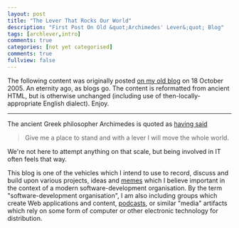 ```yaml
---
layout: post
title: "The Lever That Rocks Our World"
description: "First Post On Old &quot;Archimedes' Lever&;quot; Blog"
tags: [archlever,intro]
comments: true
categories: [not yet categorised]
comments: true
fullview: false
---
```


The following content was originally posted [on my old blog](http://archlever.blogspot.com/2005/10/lever-that-rocks-our-world.html) on 18 October 2005. An eternity ago, as blogs go. The content is reformatted from ancient HTML, but is otherwise unchanged (including use of then-locally-appropriate English dialect). Enjoy.

----

The ancient Greek philosopher Archimedes is quoted as [having said](http://www.mcs.drexel.edu/~crorres/Archimedes/Lever/LeverQuotes.html)

> Give me a place to stand and with a lever I will move the whole world.

We're not here to attempt anything on that scale, but being involved in IT often feels that way.

This blog is one of the vehicles which I intend to use to record, discuss and build upon various projects, ideas and [memes](http://en.wiktionary.org/wiki/meme) which I believe important in the context of a modern software-development organisation. By the term "software-development organisation", I am also including groups which create Web applications and content, [podcasts](http://en.wikipedia.org/wiki/Podcasting), or similar "media" artifacts which rely on some form of computer or other electronic technology for distribution.
